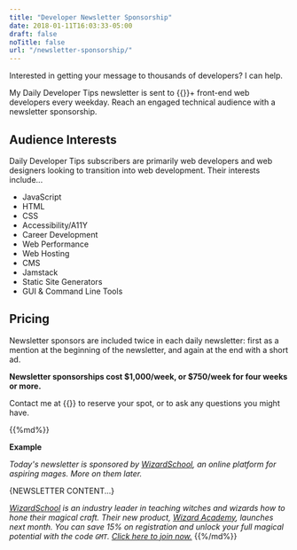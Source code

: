 ```yaml
---
title: "Developer Newsletter Sponsorship"
date: 2018-01-11T16:03:33-05:00
draft: false
noTitle: false
url: "/newsletter-sponsorship/"
---
```


Interested in getting your message to thousands of developers? I can help.

My Daily Developer Tips newsletter is sent to {{<cta for="ck-subscriber-count">}}+ front-end web developers every weekday. Reach an engaged technical audience with a newsletter sponsorship.

## Audience Interests

Daily Developer Tips subscribers are primarily web developers and web designers looking to transition into web development. Their interests include...

- JavaScript
- HTML
- CSS
- Accessibility/A11Y
- Career Development
- Web Performance
- Web Hosting
- CMS
- Jamstack
- Static Site Generators
- GUI & Command Line Tools
	
## Pricing

Newsletter sponsors are included twice in each daily newsletter: first as a mention at the beginning of the newsletter, and again at the end with a short ad. 

**Newsletter sponsorships cost $1,000/week, or $750/week for four weeks or more.**

Contact me at {{<email>}} to reserve your spot, or to ask any questions you might have.

<div class="callout">
{{%md%}}

**Example** 

_Today's newsletter is sponsored by [WizardSchool](https://gomakethings.com), an online platform for aspiring mages. More on them later._

{NEWSLETTER CONTENT...}
 
_[WizardSchool](https://gomakethings.com) is an industry leader in teaching witches and wizards how to hone their magical craft. Their new product, [Wizard Academy](https://vanillajsacademy.com), launches next month. You can save 15% on registration and unlock your full magical potential with the code `GMT`. [Click here to join now.](https://vanillajsacademy.com)_
{{%/md%}}
</div>